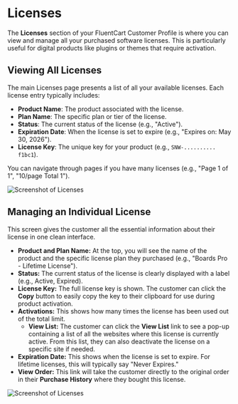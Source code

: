 # Licenses

The **Licenses** section of your FluentCart Customer Profile is where you can view and manage all your purchased software licenses. This is particularly useful for digital products like plugins or themes that require activation.

## Viewing All Licenses

The main Licenses page presents a list of all your available licenses. Each license entry typically includes:

* **Product Name**: The product associated with the license.
* **Plan Name**: The specific plan or tier of the license.
* **Status**: The current status of the license (e.g., "Active").
* **Expiration Date**: When the license is set to expire (e.g., "Expires on: May 30, 2026").
* **License Key**: The unique key for your product (e.g., `SNW-.......... f1bc1`).

You can navigate through pages if you have many licenses (e.g., "Page 1 of 1", "10/page Total 1").

![Screenshot of Licenses](/images/customer-dashboard/licenses/licenses-1.webp)


## Managing an Individual License

This screen gives the customer all the essential information about their license in one clean interface.

* **Product and Plan Name:** At the top, you will see the name of the product and the specific license plan they purchased (e.g., "Boards Pro - Lifetime License").
* **Status:** The current status of the license is clearly displayed with a label (e.g., Active, Expired).
* **License Key:** The full license key is shown. The customer can click the **Copy** button to easily copy the key to their clipboard for use during product activation.
* **Activations:** This shows how many times the license has been used out of the total limit.
    * **View List:** The customer can click the **View List** link to see a pop-up containing a list of all the websites where this license is currently active. From this list, they can also deactivate the license on a specific site if needed.
* **Expiration Date:** This shows when the license is set to expire. For lifetime licenses, this will typically say "Never Expires."
* **View Order:** This link will take the customer directly to the original order in their **Purchase History** where they bought this license.

![Screenshot of Licenses](/images/customer-dashboard/licenses/licenses-2.webp)
